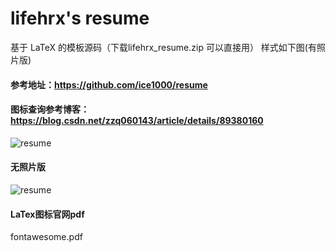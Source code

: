 # lifehrx's resume
基于 LaTeX 的模板源码（下载lifehrx_resume.zip 可以直接用）
样式如下图(有照片版)

#### 参考地址：https://github.com/ice1000/resume
#### 图标查询参考博客：https://blog.csdn.net/zzq060143/article/details/89380160
![resume](./resume.png) 

#### 无照片版
![resume](./lifehrx_resume(无照片版).png) 

#### LaTex图标官网pdf
fontawesome.pdf

